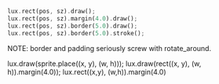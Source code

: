 ```rust
lux.rect(pos, sz).draw();
lux.rect(pos, sz).margin(4.0).draw();
lux.rect(pos, sz).border(5.0).draw();
lux.rect(pos, sz).border(5.0).stroke();
```

NOTE: border and padding seriously screw with rotate_around.

lux.draw(sprite.place((x, y), (w, h)));
lux.draw(rect((x, y), (w, h)).margin(4.0));
lux.rect((x,y), (w,h)).margin(4.0)
